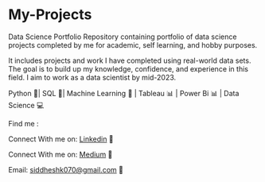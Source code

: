 # My-Projects
Data Science Portfolio Repository containing portfolio of data science projects completed by me for academic, self learning, and hobby purposes. 

It includes projects and work I have completed using real-world data sets. The goal is to build up my knowledge, confidence, and experience in this field. I aim to work as a data scientist by mid-2023.

Python 🐍| SQL 📂| Machine Learning 🔢 | Tableau 📊 | Power Bi 📊 | Data Science 💻 

Find me :

Connect With me on: [Linkedin](https://www.linkedin.com/in/siddhesh-kumbhar-517627b4/) 📌

Connect With me on: [Medium](https://medium.com/@siddheshk070) 📌

Email: siddheshk070@gmail.com 📌
